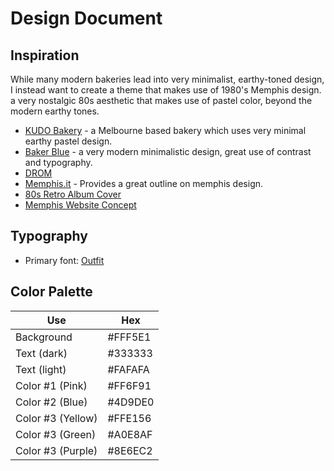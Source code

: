 
# Design Document

## Inspiration

While many modern bakeries lead into very minimalist, earthy-toned design, I
instead want to create a theme that makes use of 1980's Memphis design. a very
nostalgic 80s aesthetic that makes use of pastel color, beyond the modern
earthy tones.

- [KUDO Bakery](https://kudobakery.com.au/) - a Melbourne based bakery which
  uses very minimal earthy pastel design.
- [Baker Blue](https://bakerbleu.com.au/) - a very modern minimalistic design,
  great use of contrast and typography.
- [DROM](https://www.drom.melbourne/)
- [Memphis.it](https://memphis.it/en/) - Provides a great outline on memphis design.
- [80s Retro Album Cover](https://dribbble.com/shots/22497310-Album-Cover-Memphis-Design-80s-Retro)
- [Memphis Website Concept](https://www.behance.net/gallery/190778935/Memphis-Website-concept-2023?tracking_source=search_projects|memphis+design&l=3#)


## Typography

- Primary font: [Outfit](https://fonts.google.com/specimen/Outfit)

## Color Palette

| Use | Hex |
|---|---|
| Background | #FFF5E1 |
| Text (dark) | #333333 |
| Text (light) | #FAFAFA |
| Color #1 (Pink) | #FF6F91 |
| Color #2 (Blue) | #4D9DE0 |
| Color #3 (Yellow) | #FFE156 |
| Color #3 (Green) | #A0E8AF |
| Color #3 (Purple) | #8E6EC2 |

